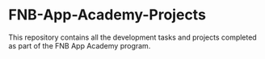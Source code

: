 # FNB-App-Academy-Projects
This repository contains all the development tasks and projects completed as part of the FNB App Academy program.
